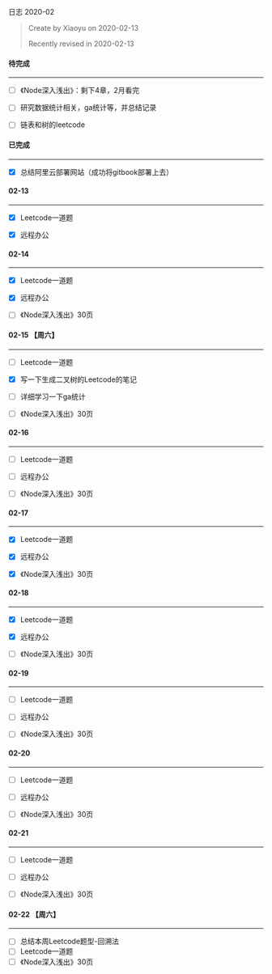 日志 2020-02

> Create by Xiaoyu on 2020-02-13
>
> Recently revised in 2020-02-13



#### 待完成

------

- [ ] 《Node深入浅出》：剩下4章，2月看完
- [ ] 研究数据统计相关，ga统计等，并总结记录
- [ ] 链表和树的leetcode



#### 已完成

------

- [x] 总结阿里云部署网站（成功将gitbook部署上去）




#### 02-13

------

- [x] Leetcode一道题
- [x] 远程办公



#### 02-14

------

- [x] Leetcode一道题
- [x] 远程办公
- [ ] 《Node深入浅出》30页



#### 02-15 【周六】

------

- [ ] Leetcode一道题
- [x] 写一下生成二叉树的Leetcode的笔记
- [ ] 详细学习一下ga统计
- [ ] 《Node深入浅出》30页



#### 02-16

------

- [ ] Leetcode一道题
- [ ] 远程办公
- [ ] 《Node深入浅出》30页



#### 02-17

------

- [x] Leetcode一道题
- [x] 远程办公
- [x] 《Node深入浅出》30页



#### 02-18

------

- [x] Leetcode一道题
- [x] 远程办公
- [ ] 《Node深入浅出》30页



#### 02-19

------

- [ ] Leetcode一道题
- [ ] 远程办公
- [ ] 《Node深入浅出》30页



#### 02-20

------

- [ ] Leetcode一道题
- [ ] 远程办公
- [ ] 《Node深入浅出》30页



#### 02-21

------

- [ ] Leetcode一道题
- [ ] 远程办公
- [ ] 《Node深入浅出》30页



#### 02-22 【周六】

------
- [ ] 总结本周Leetcode题型-回溯法
- [ ] Leetcode一道题
- [ ] 《Node深入浅出》30页
